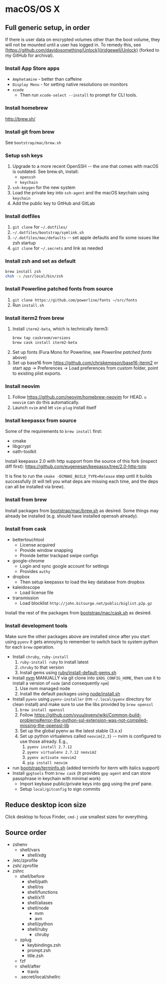 # macOS/OS X

## Full generic setup, in order

If there is user data on encrypted volumes other than the boot volume, they
will not be mounted until a user has logged in. To remedy this, see
[https://github.com/davidosomething/Unlock](jridgewell/Unlock) (forked to my
GitHub for archival).

### Install App Store apps

- `Amphetamine` - better than caffeine
- `Display Menu` - for setting native resolutions on monitors
- `xcode`
    - Then run `xcode-select --install` to prompt for CLI tools.

### Install homebrew

<http://brew.sh/>

### Install git from brew

See `bootstrap/mac/brew.sh`

### Setup ssh keys

1. Upgrade to a more recent OpenSSH -- the one that comes with macOS is
  outdated. See brew.sh, install:
    - `openssh`
    - `keychain`
1. `ssh-keygen` for the new system
1. Load the private key into `ssh-agent` and the macOS keychain using `keychain`
1. Add the public key to GitHub and GitLab

### Install dotfiles

1. `git clone` for `~/.dotfiles/`
1. `~/.dotfiles/bootstrap/symlink.sh`
1. `~/.dotfiles/mac/defaults` -- set apple defaults and fix some issues like
   zsh startup
1. `git clone` for `~/.secrets` and link as needed

### Install zsh and set as default

```bash
brew install zsh
chsh -s /usr/local/bin/zsh
```

### Install Powerline patched fonts from source

1. `git clone https://github.com/powerline/fonts ~/src/fonts`
1. Run `install.sh`

### Install iterm2 from brew

1. Install `iterm2-beta`, which is technically iterm3:
    ```bash
    brew tap caskroom/versions
    brew cask install iterm2-beta
    ```
1. Set up fonts (Fura Mono for Powerline, see _Powerline patched fonts_ above)
1. Set up base16 from <https://github.com/chriskempson/base16-iterm2> or
   start app -> Preferences -> Load preferences from custom folder, point to
   existing plist exports.

### Install neovim

1. Follow <https://github.com/neovim/homebrew-neovim> for HEAD. `u neovim` can
   do this automatically.
1. Launch `nvim` and let `vim-plug` install itself

### Install keepassx from source

Some of the requirements to `brew install` first:

- cmake
- libgcrypt
- oath-toolkit

Install keepassx 2.0 with http support from the source of this fork (inspect
diff first):
<https://github.com/eugenesan/keepassx/tree/2.0-http-totp>

It is fine to run the `cmake -DCMAKE_BUILD_TYPE=Release` step until it builds
successfully (it will tell you what deps are missing each time, and the deps
can all be installed via brew).

### Install from brew

Install packages from [bootstrap/mac/brew.sh](../bootstrap/mac/brew.sh) as
desired. Some things may already be installed (e.g. should have installed
openssh already).

### Install from cask

- bettertouchtool
    - License acquired
    - Provide window snapping
    - Provide better trackpad swipe configs
- google-chrome
    - Login and sync google account for settings
    - Provides `authy`
- dropbox
    - Then setup keepassx to load the key database from dropbox
- kaleidoscope
    - Load license file
- transmission
    - Load blocklist `http://john.bitsurge.net/public/biglist.p2p.gz`

Install the rest of the packages from
[bootstrap/mac/cask.sh](../bootstrap/mac/cask.sh) as desired.

### Install development tools

Make sure the other packages above are installed since after you start using
`pyenv` it gets annoying to remember to switch back to system python for each
`brew` operation.

- Install `chruby`, `ruby-install`
    1. `ruby-install ruby` to install latest
    1. `chruby` to that version
    1. Install gems using
       [ruby/install-default-gems.sh](../ruby/install-default-gems.sh)
- Install [nvm](https://github.com/creationix/nvm) MANUALLY via git clone into
  `$XDG_CONFIG_HOME`, then use it to install a version of `node` (and
  consequently `npm`)
    1. Use nvm managed node
    1. Install the default packages using [node/install.sh](../node/install.sh)
- Install `pyenv` using `pyenv-installer` (rm `~/.local/pyenv` directory for
  clean install) and make sure to use the libs provided by `brew openssl`
    1. `brew install openssl`
    1. Follow <https://github.com/yyuu/pyenv/wiki/Common-build-problems#error-the-python-ssl-extension-was-not-compiled-missing-the-openssl-lib>
    1. Set up the global pyenv as the latest stable (3.x.x)
    1. Set up python virtualenvs called `neovim{2,3}` -- nvim is configured to
       use those already. E.g.,
        1. `pyenv install 2.7.12`
        1. `pyenv virtualenv 2.7.12 neovim2`
        1. `pyenv activate neovim2`
        1. `pip install neovim`
- run [bootstrap/terminfo.sh](../bootstrap/terminfo.sh) (added terminfo for iterm with italics support)
- Install `gpgtools` from `brew cask` (it provides `gpg-agent` and can store
  passphrase in keychain with minimal work)
    - Import keybase public/private keys into gpg using the pref pane.
    - Setup `local/gitconfig` to sign commits

## Reduce desktop icon size

Click desktop to focus Finder, `cmd-j` use smallest sizes for everything.

## Source order

- zshenv
    - shell/vars
        - shell/xdg
- /etc/zprofile
- zsh/.zprofile
- zshrc
    - shell/before
        - shell/path
        - shell/os
        - shell/functions
        - shell/x11
        - shell/aliases
        - shell/node
            - nvm
            - avn
        - shell/python
        - shell/ruby
            - chruby
    - zplug
        - keybindings.zsh
        - prompt.zsh
        - title.zsh
    - fzf
    - shell/after
        - travis
    - .secret/local/shellrc

